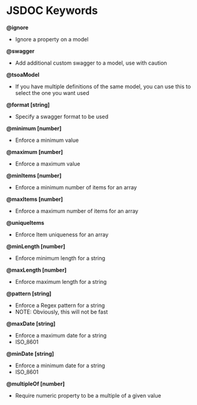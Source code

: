 # JSDOC Keywords

**@ignore**

* Ignore a property on a model

**@swagger**

* Add additional custom swagger to a model, use with caution

**@tsoaModel**

* If you have multiple definitions of the same model, you can use this to select the one you want used

**@format [string]**

* Specify a swagger format to be used

**@minimum [number]**

* Enforce a minimum value

**@maximum [number]**

* Enforce a maximum value

**@minItems [number]**

* Enforce a minimum number of items for an array

**@maxItems [number]**

* Enforce a maximum number of items for an array

**@uniqueItems**

* Enforce Item uniqueness for an array

**@minLength [number]**

* Enforce minimum length for a string

**@maxLength [number]**

* Enforce maximum length for a string

**@pattern [string]**

* Enforce a Regex pattern for a string
* NOTE: Obviously, this will not be fast

**@maxDate [string]**

* Enforce a maximum date for a string
* ISO_8601

**@minDate [string]**

* Enforce a minimum date for a string
* ISO_8601

**@multipleOf [number]**
* Require numeric property to be a multiple of a given value